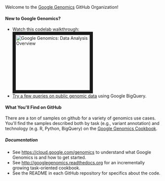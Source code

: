 Welcome to the [Google Genomics](https://cloud.google.com/genomics) GitHub Organization!

#### New to Google Genomics?

* Watch this codelab walkthrough:<br> <a href="http://www.youtube.com/watch?feature=player_embedded&v=vINpqxhcTt0
" target="_blank"><img src="http://img.youtube.com/vi/vINpqxhcTt0/0.jpg" 
alt="Google Genomics: Data Analysis Overview" width="240" height="180" border="10" /></a>
* [Try a few queries on public genomic data](https://github.com/googlegenomics/getting-started-bigquery) using Google BigQuery.

#### What You'll Find on GitHub

There are a *ton* of samples on github for a variety of genomics use cases.  You'll find the samples described both by task (e.g., variant annotation) and technology (e.g. R, Python, BigQuery) on the [Google Genomics Cookbook](http://googlegenomics.readthedocs.org/en/latest/index.html).

##### Documentation

* See https://cloud.google.com/genomics to understand what Google Genomics is and how to get started.
* See http://googlegenomics.readthedocs.org for an incrementally growing task-oriented cookbook.
* See the README in each GitHub repository for specifics about the code.

